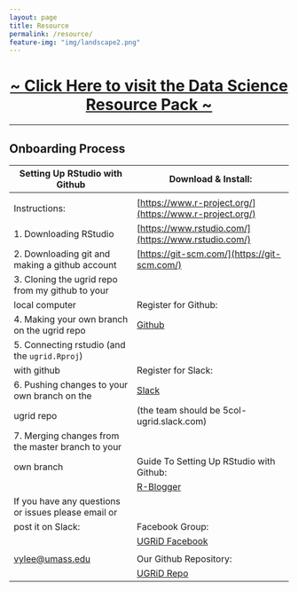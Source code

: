 ```yaml
---
layout: page
title: Resource
permalink: /resource/
feature-img: "img/landscape2.png"
--- 
```


<center><h1><a href="https://docs.google.com/document/d/1ybqfYYISGWTvPbdcLfyf95g8Sx3HmcP7qFnsJLpAnOw/edit">~ Click Here to visit the Data Science Resource Pack ~</a></h1></center>                                                          

-----

<h2> Onboarding Process </h2>

Setting Up RStudio with Github                              | Download & Install:
----------------------------------------------------------- | -----------------------------------------------------------
                                                            | 
Instructions:                                               | [https://www.r-project.org/](https://www.r-project.org/) 
1. Downloading RStudio                                      | [https://www.rstudio.com/](https://www.rstudio.com/)  
2. Downloading git and making a github account              | [https://git-scm.com/](https://git-scm.com/)  
3. Cloning the ugrid repo from my github to your            |  
  local computer                                            | Register for Github:
4. Making your own branch on the ugrid repo                 | [Github](https://github.com/) 
5. Connecting rstudio (and the `ugrid.Rproj`)               | 
  with github                                               | Register for Slack:
6. Pushing changes to your own branch on the                | [Slack](https://slack.com/) 
  ugrid repo                                                | (the team should be 5col-ugrid.slack.com)
7. Merging changes from the master branch to your           |     
  own branch                                                | Guide To Setting Up RStudio with Github:   
                                                            | [R-Blogger](https://www.r-bloggers.com/rstudio-and-github/)   
If you have any questions or issues please email or         | 
post it on Slack:                                           | Facebook Group:
                                                            | [UGRiD Facebook](https://www.facebook.com/groups/787225494648469/)
                                                            | 
vylee@umass.edu                                             | Our Github Repository:
                                                            | [UGRiD Repo](https://github.com/tommyjee/ugrid) 
                                                            
                                                            

